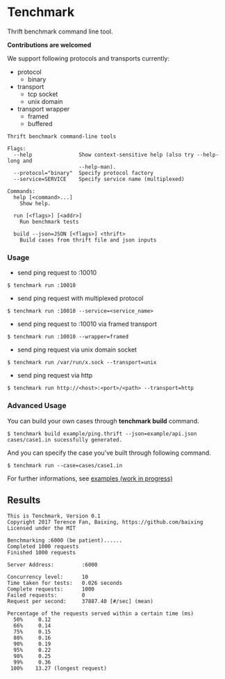 # Tenchmark

Thrift benchmark command line tool.

**Contributions are welcomed**

We support following protocols and transports currently:

* protocol
    * binary
* transport
    * tcp socket
    * unix domain
* transport wrapper
    * framed
    * buffered

```
Thrift benchmark command-line tools

Flags:
  --help               Show context-sensitive help (also try --help-long and
                       --help-man).
  --protocol="binary"  Specify protocol factory
  --service=SERVICE    Specify service name (multiplexed)

Commands:
  help [<command>...]
    Show help.

  run [<flags>] [<addr>]
    Run benchmark tests

  build --json=JSON [<flags>] <thrift>
    Build cases from thrift file and json inputs
```

### Usage

* send ping request to :10010

```
$ tenchmark run :10010
```

* send ping request with multiplexed protocol

```
$ tenchmark run :10010 --service=<service_name>
```

* send ping request to :10010 via framed transport

```
$ tenchmark run :10010 --wrapper=framed
```

* send ping request via unix domain socket

```
$ tenchmark run /var/run/x.sock --transport=unix
```

* send ping request via http

```
$ tenchmark run http://<host>:<port>/<path> --transport=http
```

### Advanced Usage

You can build your own cases through **tenchmark build** command.

```
$ tenchmark build example/ping.thrift --json=example/api.json
cases/case1.in sucessfully generated.
```

And you can specify the case you've built through following command.

```
$ tenchmark run --case=cases/case1.in
```

For further informations, see [examples (work in progress)]()

## Results
```
This is Tenchmark, Version 0.1
Copyright 2017 Terence Fan, Baixing, https://github.com/baixing
Licensed under the MIT

Benchmarking :6000 (be patient)......
Completed 1000 requests
Finished 1000 requests

Server Address:         :6000

Concurrency level:      10
Time taken for tests:   0.026 seconds
Complete requests:      1000
Failed requests:        0
Request per second:     37887.40 [#/sec] (mean)

Percentage of the requests served within a certain time (ms)
  50%     0.12
  66%     0.14
  75%     0.15
  80%     0.16
  90%     0.19
  95%     0.22
  98%     0.25
  99%     0.36
 100%    13.27 (longest request)
```
